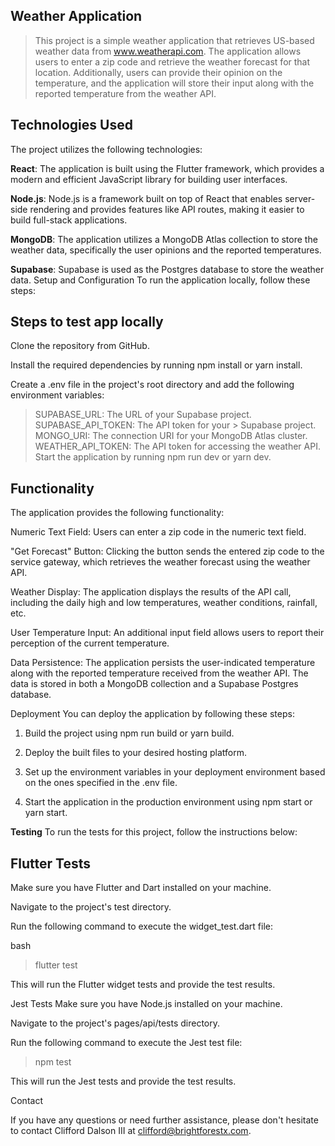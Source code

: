 ## Weather Application
> This project is a simple weather application that retrieves US-based weather data from www.weatherapi.com. The application allows users to enter a zip code and retrieve the weather forecast for that location. Additionally, users can provide their opinion on the temperature, and the application will store their input along with the reported temperature from the weather API.

##  Technologies Used
The project utilizes the following technologies:

**React**: The application is built using the Flutter framework, which provides a modern and efficient JavaScript library for building user interfaces.

**Node.js**: Node.js is a framework built on top of React that enables server-side rendering and provides features like API routes, making it easier to build full-stack applications.

**MongoDB**: The application utilizes a MongoDB Atlas collection to store the weather data, specifically the user opinions and the reported temperatures.

**Supabase**: Supabase is used as the Postgres database to store the weather data.
Setup and Configuration
To run the application locally, follow these steps:

## Steps to test app locally

Clone the repository from GitHub.

Install the required dependencies by running npm install or yarn install.

Create a .env file in the project's root directory and add the following environment variables:

> SUPABASE_URL: The URL of your Supabase project.
> SUPABASE_API_TOKEN: The API token for your > Supabase project.
MONGO_URI: The connection URI for your MongoDB Atlas cluster.
> WEATHER_API_TOKEN: The API token for accessing the weather API.
Start the application by running npm run dev or yarn dev.

## Functionality
The application provides the following functionality:

Numeric Text Field: Users can enter a zip code in the numeric text field.

"Get Forecast" Button: Clicking the button sends the entered zip code to the service gateway, which retrieves the weather forecast using the weather API.

Weather Display: The application displays the results of the API call, including the daily high and low temperatures, weather conditions, rainfall, etc.

User Temperature Input: An additional input field allows users to report their perception of the current temperature.

Data Persistence: The application persists the user-indicated temperature along with the reported temperature received from the weather API. The data is stored in both a MongoDB collection and a Supabase Postgres database.

Deployment
You can deploy the application by following these steps:

1. Build the project using npm run build or yarn build.

2. Deploy the built files to your desired hosting platform.
3. Set up the environment variables in your deployment environment based on the ones specified in the .env file.
4. Start the application in the production environment using npm start or yarn start.

**Testing**
To run the tests for this project, follow the instructions below:

## Flutter Tests

Make sure you have Flutter and Dart installed on your machine.

Navigate to the project's test directory.

Run the following command to execute the widget_test.dart file:

bash
> flutter test

This will run the Flutter widget tests and provide the test results.

Jest Tests
Make sure you have Node.js installed on your machine.

Navigate to the project's pages/api/tests directory.

Run the following command to execute the Jest test file:

> npm test

This will run the Jest tests and provide the test results.

Contact

If you have any questions or need further assistance, please don't hesitate to contact Clifford Dalson III at clifford@brightforestx.com.